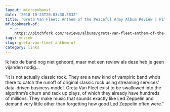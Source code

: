 ```yaml
---
layout: micropubpost
date: '2018-10-23T20:03:30.583Z'
title: 'Greta Van Fleet: Anthem of the Peaceful Army Album Review | Pitchfork'
mf-bookmark-of:
  - >-
    https://pitchfork.com/reviews/albums/greta-van-fleet-anthem-of-the-peaceful-army/
tags: muziek
slug: greta-van-fleet-anthem-of
category: links
---
```

Ik heb de band nog niet gehoord, maar met een review als deze heb je geen vijanden nodig... 

&quot;it is not actually classic rock. They are a new kind of vampiric band who’s there to catch the runoff of original classic rock using streaming services’ data-driven business model. Greta Van Fleet exist to be swallowed into the algorithm’s churn and rack up plays, of which they already have hundreds of millions. They make music that sounds exactly like Led Zeppelin and demand very little other than forgetting how good Led Zeppelin often were.&quot;
